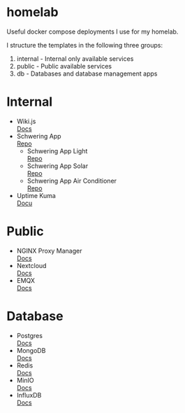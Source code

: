 # homelab
Useful docker compose deployments I use for my homelab.

I structure the templates in the following three groups:
1. internal - Internal only available services
2. public - Public available services
3. db - Databases and database management apps

# Internal
- Wiki.js \
    [Docs](https://js.wiki/)
- Schwering App \
    [Repo](https://github.com/DlieBG/schwering_app)
    - Schwering App Light \
        [Repo](https://github.com/DlieBG/schwering_app_light)
    - Schwering App Solar \
        [Repo](https://github.com/DlieBG/schwering_app_solar)
    - Schwering App Air Conditioner \
        [Repo](https://github.com/DlieBG/schwering_app_air_conditioner)
- Uptime Kuma \
    [Docu](https://uptime.kuma.pet/)
<!-- - iSpy \
    [Docu](https://www.ispyconnect.com/) -->

# Public
- NGINX Proxy Manager \
    [Docs](https://nginxproxymanager.com/)
- Nextcloud \
    [Docs](https://nextcloud.com/)
- EMQX \
    [Docs](https://www.emqx.io/)

# Database
- Postgres \
    [Docs](https://www.postgresql.org/)
- MongoDB \
    [Docs](https://www.mongodb.com/)
- Redis \
    [Docs](https://redis.io/)
- MinIO \
    [Docs](https://min.io/)
- InfluxDB \
    [Docs](https://www.influxdata.com/)
